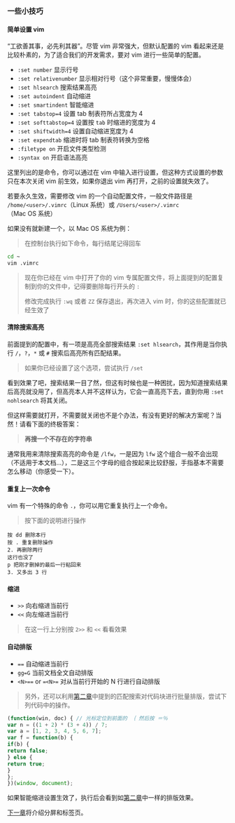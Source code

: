 ### 一些小技巧

#### 简单设置 vim

“工欲善其事，必先利其器”。尽管 vim 非常强大，但默认配置的 vim 看起来还是比较朴素的，为了适合我们的开发需求，要对 vim 进行一些简单的配置。
- ```:set number``` 显示行号
- ```:set relativenumber``` 显示相对行号（这个非常重要，慢慢体会）
- ```:set hlsearch``` 搜索结果高亮
- ```:set autoindent``` 自动缩进
- ```:set smartindent``` 智能缩进
- ```:set tabstop=4``` 设置 tab 制表符所占宽度为 4
- ```:set softtabstop=4``` 设置按 ```tab``` 时缩进的宽度为 4
- ```:set shiftwidth=4``` 设置自动缩进宽度为 4
- ```:set expendtab``` 缩进时将 tab 制表符转换为空格
- ```:filetype on``` 开启文件类型检测
- ```:syntax on``` 开启语法高亮

这里列出的是命令，你可以通过在 vim 中输入进行设置，但这种方式设置的参数只在本次关闭 vim 前生效，如果你退出 vim 再打开，之前的设置就失效了。

若要永久生效，需要修改 vim 的一个自动配置文件，一般文件路径是 ```/home/<user>/.vimrc```（Linux 系统）或 ```/Users/<user>/.vimrc```（Mac OS 系统）

如果没有就新建一个，以 Mac OS 系统为例：

> 在控制台执行如下命令，每行结尾记得回车

```bash
cd ~
vim .vimrc
```

> 现在你已经在 vim 中打开了你的 vim 专属配置文件，将上面提到的配置复制到你的文件中，记得要删除每行开头的 ```:```
>
> 修改完成执行 ```:wq``` 或者 ```ZZ``` 保存退出，再次进入 vim 时，你的这些配置就已经生效了

#### 清除搜索高亮

前面提到的配置中，有一项是高亮全部搜索结果 ```:set hlsearch```，其作用是当你执行 ```/```，```?```，```*``` 或 ```#``` 搜索后高亮所有匹配结果。

> 如果你已经设置了这个选项，尝试执行 ```/set```

看到效果了吧，搜索结果一目了然，但这有时候也是一种困扰，因为知道搜索结果后高亮就没用了，但高亮本人并不这样认为，它会一直高亮下去，直到你用 ```:set nohlsearch``` 将其关闭。

但这样需要就打开，不需要就关闭也不是个办法，有没有更好的解决方案呢？当然！请看下面的终极答案：

> **再搜一个不存在的字符串**

通常我用来清除搜索高亮的命令是 ```/lfw```，一是因为 ```lfw``` 这个组合一般不会出现（不适用于本文档...），二是这三个字母的组合按起来比较舒服，手指基本不需要怎么移动（你感受一下）。

#### 重复上一次命令

vim 有一个特殊的命令 ```.```，你可以用它重复执行上一个命令。

> 按下面的说明进行操作

```
按 dd 删除本行
按 . 重复删除操作
2. 再删除两行
这行也没了
p 把刚才删掉的最后一行粘回来
3. 又多出 3 行
```

#### 缩进
- ```>>``` 向右缩进当前行
- ```<<``` 向左缩进当前行

> 在这一行上分别按 ```2>>``` 和 ```<<``` 看看效果

#### 自动排版
- ```==``` 自动缩进当前行
- ```gg=G``` 当前文档全文自动排版
- ```<N>==``` or ```=<N>=``` 对从当前行开始的 N 行进行自动排版

> 另外，还可以利用[第二章](file-two.md)中提到的匹配搜索对代码块进行批量排版，尝试下列代码中的操作。

```javascript
(function(win, doc) { // 光标定位到前面的 ｛ 然后按 ＝％
var n = ((1 + 2) * (3 + 4)) / 7;
var a = [1, 2, 3, 4, 5, 6, 7];
var f = function(b) {
if(b) {
return false;
} else {
return true;
}
};
})(window, document);
```
如果智能缩进设置生效了，执行后会看到如[第二章](file－two.md)中一样的排版效果。

[下一章](file-five.md)将介绍分屏和标签页。
